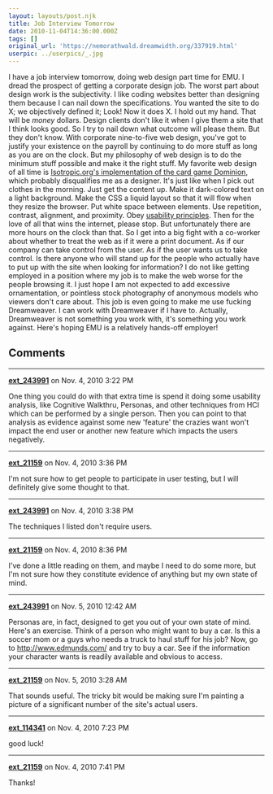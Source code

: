 ```yaml
---
layout: layouts/post.njk
title: Job Interview Tomorrow
date: 2010-11-04T14:36:00.000Z
tags: []
original_url: 'https://nemorathwald.dreamwidth.org/337919.html'
userpic: ../userpics/_.jpg
---
```

I have a job interview tomorrow, doing web design part time for EMU. I dread the prospect of getting a corporate design job. The worst part about design work is the subjectivity. I like coding websites better than designing them because I can nail down the specifications. You wanted the site to do X; we objectively defined it; Look! Now it does X. I hold out my hand. That will be _money_ dollars. Design clients don't like it when I give them a site that I think looks good. So I try to nail down what outcome will please them. But they don't know. With corporate nine-to-five web design, you've got to justify your existence on the payroll by continuing to do more stuff as long as you are on the clock. But my philosophy of web design is to do the minimum stuff possible and make it the right stuff. My favorite web design of all time is [Isotropic.org's implementation of the card game Dominion](http://dominion.isotropic.org/faq/window.png), which probably disqualifies me as a designer. It's just like when I pick out clothes in the morning. Just get the content up. Make it dark-colored text on a light background. Make the CSS a liquid layout so that it will flow when they resize the browser. Put white space between elements. Use repetition, contrast, alignment, and proximity. Obey [usability principles](http://www.useit.com/alertbox/). Then for the love of all that wins the internet, please stop. But unfortunately there are more hours on the clock than that. So I get into a big fight with a co-worker about whether to treat the web as if it were a print document. As if our company can take control from the user. As if the user wants us to take control. Is there anyone who will stand up for the people who actually have to put up with the site when looking for information? I do not like getting employed in a position where my job is to make the web worse for the people browsing it. I just hope I am not expected to add excessive ornamentation, or pointless stock photography of anonymous models who viewers don't care about. This job is even going to make me use fucking Dreamweaver. I can work with Dreamweaver if I have to. Actually, Dreamweaver is not something you work with, it's something you work against. Here's hoping EMU is a relatively hands-off employer!

## Comments

---

**[ext_243991](https://www.dreamwidth.org/users/ext_243991)** on Nov. 4, 2010 3:22 PM

One thing you could do with that extra time is spend it doing some usability analysis, like Cognitive Walkthru, Personas, and other techniques from HCI which can be performed by a single person. Then you can point to that analysis as evidence against some new 'feature' the crazies want won't impact the end user or another new feature which impacts the users negatively.

---

**[ext_21159](https://www.dreamwidth.org/users/ext_21159)** on Nov. 4, 2010 3:36 PM

I'm not sure how to get people to participate in user testing, but I will definitely give some thought to that.

---

**[ext_243991](https://www.dreamwidth.org/users/ext_243991)** on Nov. 4, 2010 3:38 PM

The techniques I listed don't require users.

---

**[ext_21159](https://www.dreamwidth.org/users/ext_21159)** on Nov. 4, 2010 8:36 PM

I've done a little reading on them, and maybe I need to do some more, but I'm not sure how they constitute evidence of anything but my own state of mind.

---

**[ext_243991](https://www.dreamwidth.org/users/ext_243991)** on Nov. 5, 2010 12:42 AM

Personas are, in fact, designed to get you out of your own state of mind. Here's an exercise. Think of a person who might want to buy a car. Is this a soccer mom or a guys who needs a truck to haul stuff for his job? Now, go to http://www.edmunds.com/ and try to buy a car. See if the information your character wants is readily available and obvious to access.

---

**[ext_21159](https://www.dreamwidth.org/users/ext_21159)** on Nov. 5, 2010 3:28 AM

That sounds useful. The tricky bit would be making sure I'm painting a picture of a significant number of the site's actual users.

---

**[ext_114341](https://www.dreamwidth.org/users/ext_114341)** on Nov. 4, 2010 7:23 PM

good luck!

---

**[ext_21159](https://www.dreamwidth.org/users/ext_21159)** on Nov. 4, 2010 7:41 PM

Thanks!
